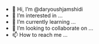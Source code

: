 - 👋 Hi, I’m @daryoushjamshidi
- 👀 I’m interested in ...
- 🌱 I’m currently learning ...
- 💞️ I’m looking to collaborate on ...
- 📫 How to reach me ...

<!---
daryoushjamshidi/daryoushjamshidi is a ✨ special ✨ repository because its `README.md` (this file) appears on your GitHub profile.
You can click the Preview link to take a look at your changes.
--->
